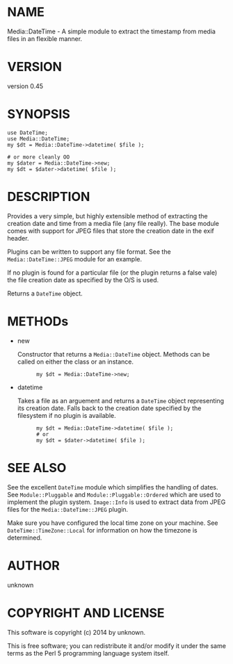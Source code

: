 # NAME

Media::DateTime - A simple module to extract the timestamp from media files in an flexible manner.

# VERSION

version 0.45

# SYNOPSIS

    use DateTime;
    use Media::DateTime;
    my $dt = Media::DateTime->datetime( $file );
    
    # or more cleanly OO
    my $dater = Media::DateTime->new;
    my $dt = $dater->datetime( $file );

# DESCRIPTION

Provides a very simple, but highly extensible method of extracting the
creation date and time from a media file (any file really). The base
module comes with support for JPEG files that store the creation date 
in the exif header. 

Plugins can be written to support any file format. See the 
`Media::DateTime::JPEG` module for an example.

If no plugin is found for a particular file (or the plugin returns 
a false vale) the file creation date as specified by the O/S is used.

Returns a `DateTime` object.

# METHODs

- new

    Constructor that returns a `Media::DateTime` object. Methods can be
    called on either the class or an instance.

            my $dt = Media::DateTime->new;

- datetime

    Takes a file as an arguement and returns a `DateTime` object representing
    its creation date. Falls back to the creation date specified by the 
    filesystem if no plugin is available.

            my $dt = Media::DateTime->datetime( $file );
            # or
            my $dt = $dater->datetime( $file );

# SEE ALSO

See the excellent `DateTime` module which simplifies the handling of dates.
See `Module::Pluggable` and `Module::Pluggable::Ordered` which are used
to implement the plugin system. `Image::Info` is used to extract data from
JPEG files for the `Media::DateTime::JPEG` plugin.

Make sure you have configured the local time zone on your machine. See
`DateTime::TimeZone::Local` for information on how the timezone is 
determined.

# AUTHOR

unknown

# COPYRIGHT AND LICENSE

This software is copyright (c) 2014 by unknown.

This is free software; you can redistribute it and/or modify it under
the same terms as the Perl 5 programming language system itself.
